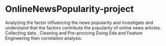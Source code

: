 # OnlineNewsPopularity-project
Analyzing the factor influencing the news popularity and investigate and understand that the factors contribute the popularity of online news articles. Collecting data , Cleaning and Pre-proccing Doing Eda and Feature Engineering then correlation analysis.
